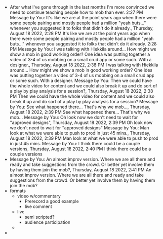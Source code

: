 - After what I've gone through in the last months I'm more convinced we need to continue teaching people how to mob than ever.
  2:27 PM
  Message by You: It's like we are at the point years ago when there were some people pairing and mostly people had a million "yeah buts..." whenever you suggested it to folks that didn't do it already., Thursday, August 18 2022, 2:28 PM
  It's like we are at the point years ago when there were some people pairing and mostly people had a million "yeah buts..." whenever you suggested it to folks that didn't do it already.
  2:28 PM
  Message by You: I was talking with Hiekkila around... How might we show a mob in good working order? One idea was putting together a video of 3-4 of us mobbing on a small crud app or some such. With a designer., Thursday, August 18 2022, 2:38 PM
  I was talking with Hiekkila around... How might we show a mob in good working order? One idea was putting together a video of 3-4 of us mobbing on a small crud app or some such. With a designer.
  Message by You: Then we could have the whole video for content and we could also break it up and do sort of a play by play analysis for a session?, Thursday, August 18 2022, 2:38 PM
  Then we could have the whole video for content and we could also break it up and do sort of a play by play analysis for a session?
  Message by You: See what happened there... That's why we mob..., Thursday, August 18 2022, 2:39 PM
  See what happened there... That's why we mob...
  Message by You: Oh look now we don't need to wait for "approved designs", Thursday, August 18 2022, 2:39 PM
  Oh look now we don't need to wait for "approved designs"
  Message by You: Man look at what we were able to push to prod in just 45 mins., Thursday, August 18 2022, 2:39 PM
  Man look at what we were able to push to prod in just 45 mins.
  Message by You: I think there could be a couple versions, Thursday, August 18 2022, 2:40 PM
  I think there could be a couple versions
- Message by You: An almost improv version. Where we are all there and ready and take suggestions from the crowd. Or better yet involve them by having them join the mob?, Thursday, August 18 2022, 2:41 PM
  An almost improv version. Where we are all there and ready and take suggestions from the crowd. Or better yet involve them by having them join the mob?
- formats
	- video w/commentary
		- Prerecord a good example
		- live comment
	- live
		- semi scripted?
		- audience participation
	-
-